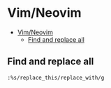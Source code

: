 # Vim/Neovim
<!--ts-->
* [Vim/Neovim](vim.md#vimneovim)
   * [Find and replace all](vim.md#find-and-replace-all)

<!-- Added by: runner, at: Mon Aug 16 08:51:28 UTC 2021 -->

<!--te-->

## Find and replace all
```vim
:%s/replace_this/replace_with/g
```
